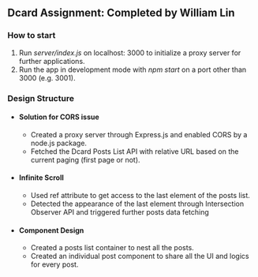 ## Dcard Assignment: Completed by William Lin

### How to start

1. Run _server/index.js_ on localhost: 3000 to initialize a proxy server for further applications.
2. Run the app in development mode with _npm start_ on a port other than 3000 (e.g. 3001).

### Design Structure

- #### Solution for CORS issue
  - Created a proxy server through Express.js and enabled CORS by a node.js package.
  - Fetched the Dcard Posts List API with relative URL based on the current paging (first page or not).
- #### Infinite Scroll

  - Used ref attribute to get access to the last element of the posts list.
  - Detected the appearance of the last element through Intersection Observer API and triggered further posts data fetching

- #### Component Design
  - Created a posts list container to nest all the posts.
  - Created an individual post component to share all the UI and logics for every post.
